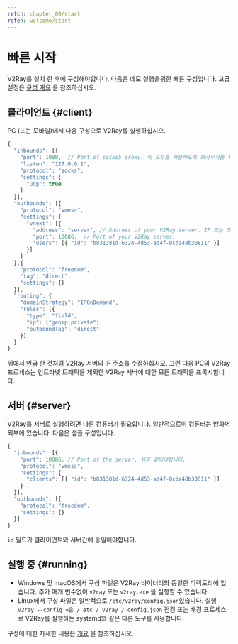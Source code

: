 ```yaml
---
refcn: chapter_00/start
refen: welcome/start
---
```


# 빠른 시작

V2Ray를 설치 한 후에 구성해야합니다. 다음은 데모 실행을위한 빠른 구성입니다. 고급 설정은 [구성 개요](../configuration/overview.md) 을 참조하십시오.

## 클라이언트 {#client}

PC (또는 모바일)에서 다음 구성으로 V2Ray를 실행하십시오.

```javascript
{
  "inbounds": [{
    "port": 1080,  // Port of socks5 proxy. 이 포트를 사용하도록 브라우저를 지정하십시오.
    "listen": "127.0.0.1",
    "protocol": "socks",
    "settings": {
      "udp": true
    }
  }],
  "outbounds": [{
    "protocol": "vmess",
    "settings": {
      "vnext": [{
        "address": "server", // Address of your V2Ray server. IP 또는 도메인 주소 일 수 있습니다.
        "port": 10086,  // Port of your V2Ray server.
        "users": [{ "id": "b831381d-6324-4d53-ad4f-8cda48b30811" }]
      }]
    }
  },{
    "protocol": "freedom",
    "tag": "direct",
    "settings": {}
  }],
  "routing": {
    "domainStrategy": "IPOnDemand",
    "rules": [{
      "type": "field",
      "ip": ["geoip:private"],
      "outboundTag": "direct"
    }]
  }
}
```

위에서 언급 한 것처럼 V2Ray 서버의 IP 주소를 수정하십시오. 그런 다음 PC의 V2Ray 프로세스는 인트라넷 트래픽을 제외한 V2Ray 서버에 대한 모든 트래픽을 프록시합니다.

## 서버 {#server}

V2Ray를 서버로 실행하려면 다른 컴퓨터가 필요합니다. 일반적으로이 컴퓨터는 방화벽 외부에 있습니다. 다음은 샘플 구성입니다.

```javascript
{
  "inbounds": [{
    "port": 10086, // Port of the server. 위와 같아야합니다.
    "protocol": "vmess",
    "settings": {
      "clients": [{ "id": "b831381d-6324-4d53-ad4f-8cda48b30811" }]
    }
  }],
  "outbounds": [{
    "protocol": "freedom",
    "settings": {}
  }]
}
```

`id` 필드가 클라이언트와 서버간에 동일해야합니다.

## 실행 중 {#running}

* Windows 및 macOS에서 구성 파일은 V2Ray 바이너리와 동일한 디렉토리에 있습니다. 추가 매개 변수없이 `v2ray` 또는 `v2ray.exe` 을 실행할 수 있습니다.
* Linux에서 구성 파일은 일반적으로 `/etc/v2ray/config.json`있습니다. 실행 `v2ray --config =은 / etc / v2ray / config.json` 전경 또는 배경 프로세스로 V2Ray를 실행하는 systemd와 같은 다른 도구를 사용합니다.

구성에 대한 자세한 내용은 [개요](../configuration/overview.md) 을 참조하십시오.